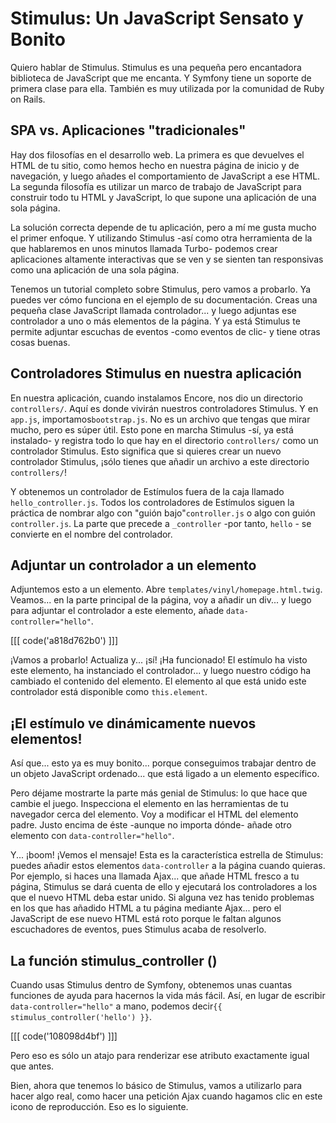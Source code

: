 # Stimulus: Un JavaScript Sensato y Bonito

Quiero hablar de Stimulus. Stimulus es una pequeña pero encantadora biblioteca de JavaScript que me encanta. Y Symfony tiene un soporte de primera clase para ella. También es muy utilizada por la comunidad de Ruby on Rails.

## SPA vs. Aplicaciones "tradicionales"

Hay dos filosofías en el desarrollo web. La primera es que devuelves el HTML de tu sitio, como hemos hecho en nuestra página de inicio y de navegación, y luego añades el comportamiento de JavaScript a ese HTML. La segunda filosofía es utilizar un marco de trabajo de JavaScript para construir todo tu HTML y JavaScript, lo que supone una aplicación de una sola página.

La solución correcta depende de tu aplicación, pero a mí me gusta mucho el primer enfoque. Y utilizando Stimulus -así como otra herramienta de la que hablaremos en unos minutos llamada Turbo- podemos crear aplicaciones altamente interactivas que se ven y se sienten tan responsivas como una aplicación de una sola página.

Tenemos un tutorial completo sobre Stimulus, pero vamos a probarlo. Ya puedes ver cómo funciona en el ejemplo de su documentación. Creas una pequeña clase JavaScript llamada controlador... y luego adjuntas ese controlador a uno o más elementos de la página. Y ya está Stimulus te permite adjuntar escuchas de eventos -como eventos de clic- y tiene otras cosas buenas.

## Controladores Stimulus en nuestra aplicación

En nuestra aplicación, cuando instalamos Encore, nos dio un directorio `controllers/`. Aquí es donde vivirán nuestros controladores Stimulus. Y en `app.js`, importamos`bootstrap.js`. No es un archivo que tengas que mirar mucho, pero es súper útil. Esto pone en marcha Stimulus -sí, ya está instalado- y registra todo lo que hay en el directorio `controllers/` como un controlador Stimulus. Esto significa que si quieres crear un nuevo controlador Stimulus, ¡sólo tienes que añadir un archivo a este directorio `controllers/`!

Y obtenemos un controlador de Estímulos fuera de la caja llamado `hello_controller.js`. Todos los controladores de Estímulos siguen la práctica de nombrar algo con "guión bajo"`controller.js` o algo con guión `controller.js`. La parte que precede a `_controller` -por tanto, `hello` - se convierte en el nombre del controlador.

## Adjuntar un controlador a un elemento

Adjuntemos esto a un elemento. Abre `templates/vinyl/homepage.html.twig`. Veamos... en la parte principal de la página, voy a añadir un div... y luego para adjuntar el controlador a este elemento, añade `data-controller="hello"`.

[[[ code('a818d762b0') ]]]

¡Vamos a probarlo! Actualiza y... ¡sí! ¡Ha funcionado! El estímulo ha visto este elemento, ha instanciado el controlador... y luego nuestro código ha cambiado el contenido del elemento. El elemento al que está unido este controlador está disponible como `this.element`.

## ¡El estímulo ve dinámicamente nuevos elementos!

Así que... esto ya es muy bonito... porque conseguimos trabajar dentro de un objeto JavaScript ordenado... que está ligado a un elemento específico.

Pero déjame mostrarte la parte más genial de Stimulus: lo que hace que cambie el juego. Inspecciona el elemento en las herramientas de tu navegador cerca del elemento. Voy a modificar el HTML del elemento padre. Justo encima de éste -aunque no importa dónde- añade otro elemento con `data-controller="hello"`.

Y... ¡boom! ¡Vemos el mensaje! Esta es la característica estrella de Stimulus: puedes añadir estos elementos `data-controller` a la página cuando quieras. Por ejemplo, si haces una llamada Ajax... que añade HTML fresco a tu página, Stimulus se dará cuenta de ello y ejecutará los controladores a los que el nuevo HTML deba estar unido. Si alguna vez has tenido problemas en los que has añadido HTML a tu página mediante Ajax... pero el JavaScript de ese nuevo HTML está roto porque le faltan algunos escuchadores de eventos, pues Stimulus acaba de resolverlo.

## La función stimulus_controller ()

Cuando usas Stimulus dentro de Symfony, obtenemos unas cuantas funciones de ayuda para hacernos la vida más fácil. Así, en lugar de escribir `data-controller="hello"` a mano, podemos decir`{{ stimulus_controller('hello') }}`.

[[[ code('108098d4bf') ]]]

Pero eso es sólo un atajo para renderizar ese atributo exactamente igual que antes.

Bien, ahora que tenemos lo básico de Stimulus, vamos a utilizarlo para hacer algo real, como hacer una petición Ajax cuando hagamos clic en este icono de reproducción. Eso es lo siguiente.
